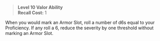 > **Level 10 Valor Ability**  
> **Recall Cost:** 1

When you would mark an Armor Slot, roll a number of d6s equal to your Proficiency. If any roll a 6, reduce the severity by one threshold without marking an Armor Slot.
